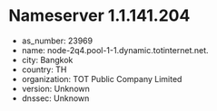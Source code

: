 # Nameserver 1.1.141.204

* as_number: 23969
* name: node-2q4.pool-1-1.dynamic.totinternet.net.
* city: Bangkok
* country: TH
* organization: TOT Public Company Limited
* version: Unknown
* dnssec: Unknown
